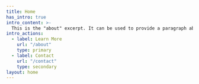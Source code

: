 ```yaml
---
title: Home
has_intro: true
intro_content: >-
  This is the "about" excerpt. It can be used to provide a paragraph about yourself that people can read on the homepage to get a sense of who you are. There also exists a dedicated about page where you can write more about yourself for those who are interested.
intro_actions:
  - label: Learn More
    url: "/about"
    type: primary
  - label: Contact
    url: "/contact"
    type: secondary
layout: home
---
```

